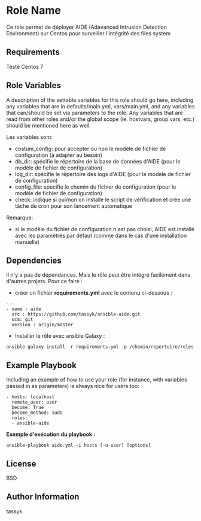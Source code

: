 Role Name
=========

Ce role permet de déployer AIDE (Adavanced Intrusion Detection Environment) sur Centos pour surveiller l'intégrité des files system

Requirements
------------

Testé Centos 7

Role Variables
--------------

A description of the settable variables for this role should go here, including any variables that are in defaults/main.yml, vars/main.yml, and any variables that can/should be set via parameters to the role. Any variables that are read from other roles and/or the global scope (ie. hostvars, group vars, etc.) should be mentioned here as well.

Les variables sont:
- costum_config: pour accepter ou non le modèle de fichier de configuration (à adapter au besoin)
- db_dir: spécifie le répertoire de la base de données d'AIDE (pour le modèle de fichier de configuration)
- log_dir: spécifie le répertoire des logs d'AIDE (pour le modèle de fichier de configuration)
- config_file: specifie le chemin du fichier de configuration (pour le modèle de fichier de configuration)
- check: indique si oui/non on installe le script de vérification et crée une tâche de cron pour son lancement automatique

Remarque: 
- si le modèle du fichier de configuration n'est pas choisi, AIDE est installé avec les paramètres par défaut (comme dans le cas d'une installation manuelle)


Dependencies
------------

Il n'y a pas de dépendances. Mais le rôle peut être intégré facilement dans d'autres projets. Pour ce faire :
- créer un fichier **requirements.yml** avec le contenu ci-dessous :
```
---
- name : aide
  src : https://github.com/tassyk/ansible-aide.git
  scm: git
  version : origin/master
```
- Installer le rôle avec ansible Galaxy :
```
ansible-galaxy install -r requirements.yml -p /chemin/repertoire/roles
```
Example Playbook
----------------

Including an example of how to use your role (for instance, with variables passed in as parameters) is always nice for users too:

    - hosts: localhost
      remote_user: user
      become: True
      become_method: sudo
      roles:
      - ansible-aide

**Exemple d'exécution du playbook :**
```
ansible-playbook aide.yml -i hosts [-u user] [options]
```


License
-------

BSD

Author Information
------------------
tassyk
